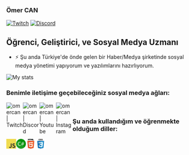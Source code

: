 
### Ömer CAN

[![Twitch](https://img.shields.io/badge/twitch-%239146FF.svg?&style=for-the-badge&logo=twitch&logoColor=white)][twitch]
[![Discord](https://img.shields.io/discord/329630273639809026?label=Discord&logo=Discord)][discord]

## Öğrenci, Geliştirici, ve Sosyal Medya Uzmanı

- ⚡ Şu anda Türkiye'de önde gelen bir Haber/Medya şirketinde sosyal medya yönetimi yapıyorum ve yazılımlarını hazırlıyorum.


![My stats](https://github-readme-stats.vercel.app/api?username=om3rcan&show_icons=true&count_private=true)

### Benimle iletişime geçebileceğiniz sosyal medya ağları:

[<img align="left" alt="omercan | Twitch" width="44px" src="https://img.icons8.com/fluent/2x/twitch.png" />][twitch]
[<img align="left" alt="omercan | Discord" width="44px" src="https://i.ibb.co/YtNhB1V/icons8-discord-new-logo-48.png" />][discord]
[<img align="left" alt="omercan | Youtube" width="44px" src="https://img.icons8.com/color/2x/youtube-play.png" />][youtube]
[<img align="left" alt="omercan | Instagram" width="44px" src="https://i.ibb.co/tz8skHM/icons8-instagram-48.png" />][instagram]

<br />

### Şu anda kullandığım ve öğrenmekte olduğum diller:

<img align="left" alt="JavaScript" width="26px" src="https://raw.githubusercontent.com/github/explore/80688e429a7d4ef2fca1e82350fe8e3517d3494d/topics/javascript/javascript.png" />
<img align="left" alt="C#" width="26px" src="https://raw.githubusercontent.com/github/explore/80688e429a7d4ef2fca1e82350fe8e3517d3494d/topics/csharp/csharp.png" />
<img align="left" alt="HTML5" width="26px" src="https://raw.githubusercontent.com/github/explore/80688e429a7d4ef2fca1e82350fe8e3517d3494d/topics/html/html.png" />
<img align="left" alt="CSS3" width="26px" src="https://raw.githubusercontent.com/github/explore/80688e429a7d4ef2fca1e82350fe8e3517d3494d/topics/css/css.png" />

<br />
<br />

[discord]: https://discord.gg/UA4hFK66mH
[instagram]: https://www.instagram.com/om3rcan/
[twitch]: https://www.twitch.tv/mahluklartv
[youtube]: https://www.youtube.com/Mahluklarcomtr
